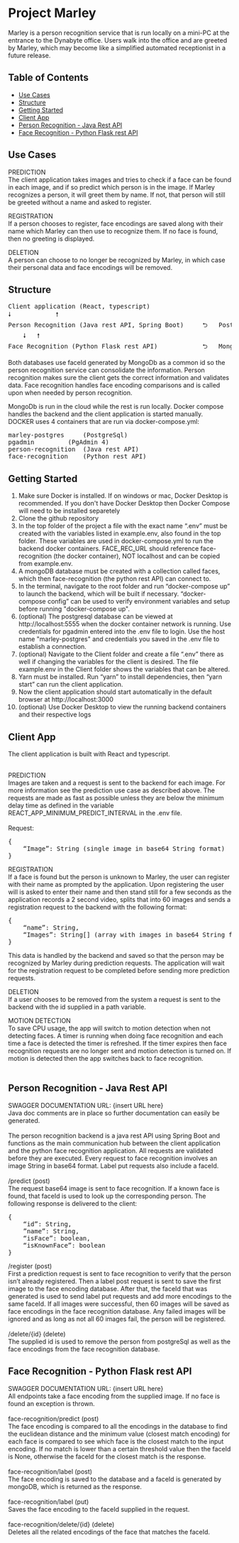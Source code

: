 # Project Marley

Marley is a person recognition service that is run locally on a mini-PC at the entrance to the Dynabyte office. Users walk into the office and are greeted by Marley, which may become like a simplified automated receptionist in a future release.

## Table of Contents
- [Use Cases](#use-cases)
- [Structure](#structure)
- [Getting Started](#getting-started)
- [Client App](#client-app)
- [Person Recognition - Java Rest API](#person-recognition---java-rest-api)
- [Face Recognition - Python Flask rest API](#face-recognition---python-flask-rest-api)

## Use Cases
PREDICTION <br>
The client application takes images and tries to check if a face can be found in each image, and if so predict which person is in the image. If Marley recognizes a person, it will greet them by name. If not, that person will still be greeted without a name and asked to register.

REGISTRATION <br>
If a person chooses to register, face encodings are saved along with their name which Marley can then use to recognize them. If no face is found, then no greeting is displayed.

DELETION <br>
A person can choose to no longer be recognized by Marley, in which case their personal data and face encodings will be removed.

## Structure
<pre>
Client application (React, typescript)
🠗			 🠕
Person Recognition (Java rest API, Spring Boot)		⮌	PostgreSql - person info
	🠗	🠕
Face Recognition (Python Flask rest API)	        ⮌	MongoDB - face encodings
</pre>

Both databases use faceId generated by MongoDb as a common id so the person recognition service can consolidate the information. Person recognition makes sure the client gets the correct information and validates data. Face recognition handles face encoding comparisons and is called upon when needed by person recognition.  <br>

MongoDb is run in the cloud while the rest is run locally. Docker compose handles the backend and the client application is started manually. <br>
DOCKER uses 4 containers that are run via docker-compose.yml: <br>
<pre>
marley-postgres		(PostgreSql) 
pgadmin			(PgAdmin 4) 
person-recognition	(Java rest API)
face-recognition	(Python rest API)
</pre>

## Getting Started
<ol>
	<li>Make sure Docker is installed. If on windows or mac, Docker Desktop is recommended. If you don't have Docker Desktop then Docker Compose will need to be installed separetely</li>
	<li>Clone the github repository</li>
	<li>In the top folder of the project a file with the exact name “.env” must be created with the variables listed in example.env, also found in the top folder. These variables are used in docker-compose.yml to run the backend docker containers. FACE_REC_URL should reference face-recognition (the docker container), NOT localhost and can be copied from example.env.</li>
	<li>A mongoDB database must be created with a collection called faces, which then face-recognition (the python rest API) can connect to.</li>
	<li>In the terminal, navigate to the root folder and run “docker-compose up” to launch the backend, which will be built if necessary. “docker-compose config” can be used to verify environment variables and setup before running "docker-compose up".</li>
	<li>(optional) The postgresql database can be viewed at http://localhost:5555 when the docker container network is running. Use credentials for pgadmin entered into the .env file to login. Use the host name "marley-postgres" and credentials you saved in the .env file to establish a connection.</li>
	<li>(optional) Navigate to the Client folder and create a file “.env” there as well if changing the variables for the client is desired. The file example.env in the Client folder shows the variables that can be altered.</li>
	<li>Yarn must be installed. Run “yarn” to install dependencies, then “yarn start” can run the client application.</li>
	<li>Now the client application should start automatically in the default browser at http://localhost:3000</li>
	<li>(optional) Use Docker Desktop to view the running backend containers and their respective logs</li>
</ol>

## Client App
The client application is built with React and typescript. <br><br>

PREDICTION<br>
Images are taken and a request is sent to the backend for each image. For more information see the prediction use case as described above. The requests are made as fast as possible unless they are below the minimum delay time as defined in the variable REACT_APP_MINIMUM_PREDICT_INTERVAL in the .env file.
<br><br>
Request:
<pre>
{
	“Image”: String (single image in base64 String format)
}
</pre>
REGISTRATION<br>
If a face is found but the person is unknown to Marley, the user can register with their name as prompted by the application. Upon registering the user will is asked to enter their name and then stand still for a few seconds as the application records a 2 second video, splits that into 60 images and sends a registration request to the backend with the following format:
<pre>
{
	“name”: String,
	“Images”: String[] (array with images in base64 String format)
}
</pre>
This data is handled by the backend and saved so that the person may be recognized by Marley during prediction requests. The application will wait for the registration request to be completed before sending more prediction requests.

DELETION<br>
If a user chooses to be removed from the system a request is sent to the backend with the id supplied in a path variable. 

MOTION DETECTION<br>
To save CPU usage, the app will switch to motion detection when not detecting faces. A timer is running when doing face recognition and each time a face is detected the timer is refreshed. If the timer expires then face recognition requests are no longer sent and motion detection is turned on. If motion is detected then the app switches back to face recognition.<br><br>
## Person Recognition - Java Rest API
SWAGGER DOCUMENTATION URL: {insert URL here}<br>
Java doc comments are in place so further documentation can easily be generated.
<br><br>
The person recognition backend is a java rest API using Spring Boot and functions as the main communication hub between the client application and the python face recognition application. All requests are validated before they are executed. Every request to face recognition involves an image String in base64 format. Label put requests also include a faceId.
<br><br>
/predict (post)<br>
The request base64 image is sent to face recognition. If a known face is found, that faceId is used to look up the corresponding person. The following response is delivered to the client:
<pre>
{
	“id”: String,
	”name”: String,
	“isFace”: boolean,
	“isKnownFace”: boolean
}
</pre>

/register (post)<br>
First a prediction request is sent to face recognition to verify that the person isn’t already registered. Then a label post request is sent to save the first image to the face encoding database. After that, the faceId that was generated is used to send label put requests and add more encodings to the same faceId. If all images were successful, then 60 images will be saved as face encodings in the face recognition database. Any failed images will be ignored and as long as not all 60 images fail, the person will be registered.
<br><br>
/delete/{id} (delete)<br>
The supplied id is used to remove the person from postgreSql as well as the face encodings from the face recognition database.
<br>
## Face Recognition - Python Flask rest API
SWAGGER DOCUMENTATION URL: {insert URL here}<br>
All endpoints take a face encoding from the supplied image. If no face is found an exception is thrown. 
<br><br>
face-recognition/predict (post)<br>
The face encoding is compared to all the encodings in the database to find the euclidean distance and the minimum value (closest match encoding) for each face is compared to see which face is the closest match to the input encoding. If no match is lower than a certain threshold value then the faceId is None, otherwise the faceId for the closest match is the response.
<br><br>
face-recognition/label (post)<br>
The face encoding is saved to the database and a faceId is generated by mongoDB, which is returned as the response.
<br><br>
face-recognition/label (put)<br>
Saves the face encoding to the faceId supplied in the request.
<br><br>
face-recognition/delete/{id} (delete)<br>
Deletes all the related encodings of the face that matches the faceId.<br>

